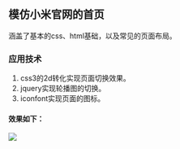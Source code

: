 <!--
 * @description: 
 * @Author: huangyong
 * @Date: 2019-08-14 22:09:08
 -->
## 模仿小米官网的首页
涵盖了基本的css、html基础，以及常见的页面布局。
### 应用技术 
1. css3的2d转化实现页面切换效果。
2. jquery实现轮播图的切换。
3. iconfont实现页面的图标。
#### 效果如下：
<img src="https://github.com/hyisboy/mi-demo-static-page/blob/master/img/xiaomi.gif">

